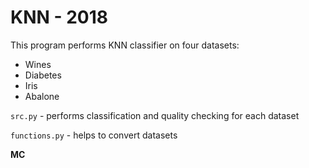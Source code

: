 # __KNN - 2018__

This program performs KNN classifier on four datasets:
+ Wines
+ Diabetes
+ Iris
+ Abalone
 
 `src.py` - performs classification and quality checking for each dataset 
 
 `functions.py` - helps to convert datasets
 
 __MC__

